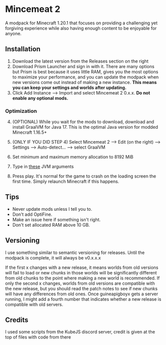# Mincemeat 2

A modpack for Minecraft 1.20.1 that focuses on providing a challenging yet forgiving experience while also having enough content to be enjoyable for anyone.

## Installation

1. Download the latest version from the Releases section on the right
2. Download Prism Launcher and sign in with it. There are many options but Prism is best because it uses little RAM, gives you the most options to maximize your performance, and you can update the modpack when new versions come out instead of making a new instance. **This means you can keep your settings and worlds after updating.**
3. Click Add Instance --> Import and select Mincemeat 2 0.x.x. **Do not enable any optional mods.**

### Optimization

4. (OPTIONAL) While you wait for the mods to download, download and install GraalVM for Java 17. This is the optimal Java version for modded Minecraft 1.16.5+
5. (ONLY IF YOU DID STEP 4) Select Mincemeat 2 --> Edit (on the right) --> Settings --> Auto-detect... --> select GraalVM
6. Set minimum and maximum memory allocation to 8192 MiB
7. Type in [these](https://gist.github.com/uthw/3648819b8acf988ed21260f62f83e05f) JVM arguments

8. Press play. It's normal for the game to crash on the loading screen the first time. Simply relaunch Minecraft if this happens.

## Tips

-   Never update mods unless I tell you to.
-   Don't add OptiFine.
-   Make an issue here if something isn't right.
-   Don't set allocated RAM above 10 GB.

## Versioning

I use something similar to semantic versioning for releases. Until the modpack is complete, it will always be v0.x.x.x

If the first x changes with a new release, it means worlds from old versions will fail to load or new chunks in those worlds will be significantly different from old chunks to the point where making a new world is recommended.
If only the second x changes, worlds from old versions are compatible with the new release, but you should read the patch notes to see if new chunks will have any differences from old ones.
Once guineapigboyx gets a server running, I might add a fourth number that indicates whether a new release is compatible with old servers.

## Credits

I used some scripts from the KubeJS discord server, credit is given at the top of files with code from there

